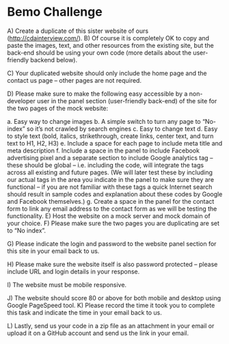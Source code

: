 # Bemo Challenge

A) Create a duplicate of this sister website of ours (http://cdainterview.com/).
B) Of course it is completely OK to copy and paste the images, text, and other
resources from the existing site, but the back-end should be using your own code
(more details about the user-friendly backend below).

C) Your duplicated website should only include the home page and the contact us
page – other pages are not required.

D) Please make sure to make the following easy accessible by a non-developer user in
the panel section (user-friendly back-end) of the site for the two pages of the mock
website:

a. Easy way to change images
b. A simple switch to turn any page to “No-index” so it’s not crawled by
search engines
c. Easy to change text
d. Easy to style text (bold, italics, strikethrough, create links, center text, and
turn text to H1, H2, H3)
e. Include a space for each page to include meta title and meta description
f. Include a space in the panel to include Facebook advertising pixel and a
separate section to include Google analytics tag – these should be global –
i.e. including the code, will integrate the tags across all existing and future
pages. (We will later test these by including our actual tags in the area you
indicate in the panel to make sure they are functional – if you are not
familiar with these tags a quick Internet search should result in sample codes and explanation about these codes by Google and Facebook
themselves.)
g. Create a space in the panel for the contact form to link any email address
to the contact form as we will be testing the functionality.
E) Host the website on a mock server and mock domain of your choice.
F) Please make sure the two pages you are duplicating are set to “No index”.

G) Please indicate the login and password to the website panel section for this site in
your email back to us.

H) Please make sure the website itself is also password protected – please include
URL and login details in your response.

I) The website must be mobile responsive.

J) The website should score 80 or above for both mobile and desktop using Google
PageSpeed tool.
K) Please record the time it took you to complete this task and indicate the time in
your email back to us.

L) Lastly, send us your code in a zip file as an attachment in your email or upload it
on a GitHub account and send us the link in your email.
